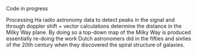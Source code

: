 Code in progress

Processing Ha radio astronomy data to detect peaks in the signal and through doppler shift + vector calculations determine the  distance in the Milky Way plane. By doing so a top-down map of the Milky Way is produced essentially re-doing the work Dutch astronomers did in the fifties and sixties of the 20th century when they discovered the spiral structure of galaxies.
